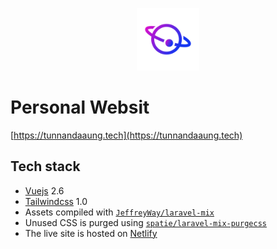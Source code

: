 <p align="center"><img width="100" src="https://github.com/TunNandaAung/portfolio/blob/master/public/img/profile.png" alt="Logo"></p>

# Personal Websit

[https://tunnandaaung.tech](https://tunnandaaung.tech)

## Tech stack

- [Vuejs](https://vuejs.org/) 2.6
- [Tailwindcss](https://tailwindcss.com/docs/what-is-tailwind/) 1.0
- Assets compiled with [`JeffreyWay/laravel-mix`](https://github.com/JeffreyWay/laravel-mix/)
- Unused CSS is purged using [`spatie/laravel-mix-purgecss`](https://github.com/spatie/laravel-mix-purgecss/)
- The live site is hosted on [Netlify](https://www.netlify.com/)